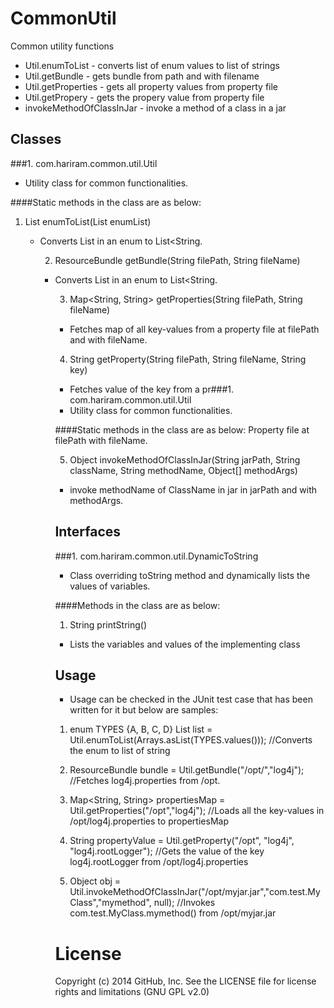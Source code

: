 CommonUtil
==========

Common utility functions
- Util.enumToList - converts list of enum values to list of strings
- Util.getBundle - gets bundle from path and with filename
- Util.getProperties - gets all property values from property file
- Util.getPropery - gets the propery value from property file
- invokeMethodOfClassInJar - invoke a method of a class in a jar

Classes
----------
###1. com.hariram.common.util.Util
  - Utility class for common functionalities.
 
####Static methods in the class are as below:

1. List<String> enumToList(List<Object> enumList)
  - Converts List<Object> in an enum to List<String.
 
2. ResourceBundle getBundle(String filePath, String fileName)
  - Converts List<Object> in an enum to List<String.
 
3. Map<String, String> getProperties(String filePath, String fileName)
  - Fetches map of all key-values from a property file at filePath and with fileName.
 
4. String getProperty(String filePath, String fileName, String key)
  - Fetches value of the key from a pr###1. com.hariram.common.util.Util
  - Utility class for common functionalities.
 
####Static methods in the class are as below:
  Property file at filePath with fileName.

5. Object invokeMethodOfClassInJar(String jarPath, String className, String methodName, Object[] methodArgs)
  - invoke methodName of ClassName in jar in jarPath and with methodArgs.

Interfaces
----------
   
###1. com.hariram.common.util.DynamicToString
 - Class overriding toString method and dynamically lists the values of variables.
 
####Methods in the class are as below:

1. String printString()
  - Lists the variables and values of the implementing class
   
Usage
----------
- Usage can be checked in the JUnit test case that has been written for it but below are samples:

1. enum TYPES {A, B, C, D} 
List<String> list = Util.enumToList(Arrays.asList(TYPES.values()));
   //Converts the enum to list of string

2. ResourceBundle bundle = Util.getBundle("/opt/","log4j"); 
   //Fetches log4j.properties from /opt.
   
3. Map<String, String> propertiesMap = Util.getProperties("/opt","log4j");
   //Loads all the key-values in /opt/log4j.properties to propertiesMap

4. String propertyValue = Util.getProperty("/opt", "log4j", "log4j.rootLogger");
   //Gets the value of the key log4j.rootLogger from /opt/log4j.properties
   
5. Object obj = Util.invokeMethodOfClassInJar("/opt/myjar.jar","com.test.MyClass","mymethod", null);
   //Invokes com.test.MyClass.mymethod() from /opt/myjar.jar

License
==========
Copyright (c) 2014 GitHub, Inc. See the LICENSE file for license rights and limitations (GNU GPL v2.0)